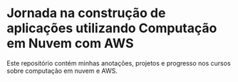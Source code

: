# Jornada na construção de aplicações utilizando Computação em Nuvem com AWS

Este repositório contém minhas anotações, projetos e progresso nos cursos sobre computação em nuvem e AWS.
